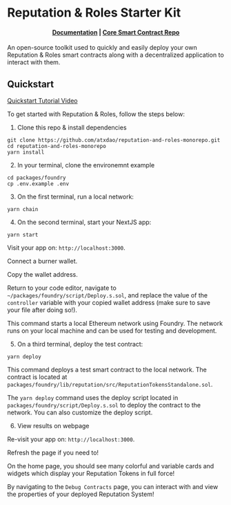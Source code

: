 # Reputation & Roles Starter Kit

<h4 align="center">
  <a href="https://hotmanics.github.io/rep-and-roles-docs/">Documentation</a> |
  <a href="https://github.com/atxdao/rep-and-roles-starter-kit/">Core Smart Contract Repo</a>
</h4>

An open-source toolkit used to quickly and easily deploy your own Reputation & Roles smart contracts along with a decentralized application to interact with them.

## Quickstart

[Quickstart Tutorial Video](https://www.youtube.com/watch?v=-XbTq4sp37Q&t=3s)

To get started with Reputation & Roles, follow the steps below:

1. Clone this repo & install dependencies

```
git clone https://github.com/atxdao/reputation-and-roles-monorepo.git
cd reputation-and-roles-monorepo
yarn install
```

2. In your terminal, clone the environemnt example

```
cd packages/foundry
cp .env.example .env
```

3. On the first terminal, run a local network:

```
yarn chain
```

4. On the second terminal, start your NextJS app:

```
yarn start
```

Visit your app on: `http://localhost:3000`.

Connect a burner wallet.

Copy the wallet address.

Return to your code editor, navigate to `~/packages/foundry/script/Deploy.s.sol`, and replace the value of the `controller` variable with your copied wallet address (make sure to save your file after doing so!).

This command starts a local Ethereum network using Foundry. The network runs on your local machine and can be used for testing and development.

5. On a third terminal, deploy the test contract:

```
yarn deploy
```

This command deploys a test smart contract to the local network. The contract is located at `packages/foundry/lib/reputation/src/ReputationTokensStandalone.sol`.

The `yarn deploy` command uses the deploy script located in `packages/foundry/script/Deploy.s.sol` to deploy the contract to the network. You can also customize the deploy script.

6. View results on webpage

Re-visit your app on: `http://localhost:3000`.

Refresh the page if you need to!

On the home page, you should see many colorful and variable cards and widgets which display your Reputation Tokens in full force!

By navigating to the `Debug Contracts` page, you can interact with and view the properties of your deployed Reputation System!


<!-- # 🏗 Scaffold-ETH 2

🧪 An open-source, up-to-date toolkit for building decentralized applications (dapps) on the Ethereum blockchain. It's designed to make it easier for developers to create and deploy smart contracts and build user interfaces that interact with those contracts.

⚙️ Built using NextJS, RainbowKit, Hardhat, Wagmi, Viem, and Typescript.

- ✅ **Contract Hot Reload**: Your frontend auto-adapts to your smart contract as you edit it.
- 🔥 **Burner Wallet & Local Faucet**: Quickly test your application with a burner wallet and local faucet.
- 🔐 **Integration with Wallet Providers**: Connect to different wallet providers and interact with the Ethereum network.

## Contents

- [Requirements](#requirements)
- [Quickstart](#quickstart)
- [Deploying your Smart Contracts to a Live Network](#deploying-your-smart-contracts-to-a-live-network)
- [Deploying your NextJS App](#deploying-your-nextjs-app)
- [Interacting with your Smart Contracts: SE-2 Custom Hooks](#interacting-with-your-smart-contracts-se-2-custom-hooks)
- [Disabling Type & Linting Error Checks](#disabling-type-and-linting-error-checks)
  - [Disabling commit checks](#disabling-commit-checks)
  - [Deploying to Vercel without any checks](#deploying-to-vercel-without-any-checks)
  - [Disabling Github Workflow](#disabling-github-workflow)
- [Contributing to Scaffold-ETH 2](#contributing-to-scaffold-eth-2)

## Requirements

Before you begin, you need to install the following tools:

- [Node (v18 LTS)](https://nodejs.org/en/download/)
- Yarn ([v1](https://classic.yarnpkg.com/en/docs/install/) or [v2+](https://yarnpkg.com/getting-started/install))
- [Git](https://git-scm.com/downloads)

## Quickstart

To get started with Scaffold-ETH 2, follow the steps below:

1. Clone this repo & install dependencies

```
git clone https://github.com/scaffold-eth/scaffold-eth-2.git
cd scaffold-eth-2
yarn install
```

2. Run a local network in the first terminal:

```
yarn chain
```

This command starts a local Ethereum network using Hardhat. The network runs on your local machine and can be used for testing and development. You can customize the network configuration in `hardhat.config.ts`.

3. On a second terminal, deploy the test contract:

```
yarn deploy
```

This command deploys a test smart contract to the local network. The contract is located in `packages/hardhat/contracts` and can be modified to suit your needs. The `yarn deploy` command uses the deploy script located in `packages/hardhat/deploy` to deploy the contract to the network. You can also customize the deploy script.

4. On a third terminal, start your NextJS app:

```
yarn start
```

Visit your app on: `http://localhost:3000`. You can interact with your smart contract using the contract component or the example ui in the frontend. You can tweak the app config in `packages/nextjs/scaffold.config.ts`.

Run smart contract test with `yarn hardhat:test`

- Edit your smart contract `YourContract.sol` in `packages/hardhat/contracts`
- Edit your frontend in `packages/nextjs/pages`
- Edit your deployment scripts in `packages/hardhat/deploy`

## Deploying your Smart Contracts to a Live Network

Once you are ready to deploy your smart contracts, there are a few things you need to adjust.

1. Select the network

By default, `yarn deploy` will deploy the contract to the local network. You can change the defaultNetwork in `packages/hardhat/hardhat.config.ts.` You could also simply run `yarn deploy --network target_network` to deploy to another network.

Check the `hardhat.config.ts` for the networks that are pre-configured. You can also add other network settings to the `hardhat.config.ts file`. Here are the [Alchemy docs](https://docs.alchemy.com/docs/how-to-add-alchemy-rpc-endpoints-to-metamask) for information on specific networks.

Example: To deploy the contract to the Sepolia network, run the command below:

```
yarn deploy --network sepolia
```

2. Generate a new account or add one to deploy the contract(s) from. Additionally you will need to add your Alchemy API key. Rename `.env.example` to `.env` and fill the required keys.

```
ALCHEMY_API_KEY="",
DEPLOYER_PRIVATE_KEY=""
```

The deployer account is the account that will deploy your contracts. Additionally, the deployer account will be used to execute any function calls that are part of your deployment script.

You can generate a random account / private key with `yarn generate` or add the private key of your crypto wallet. `yarn generate` will create a random account and add the DEPLOYER_PRIVATE_KEY to the .env file. You can check the generated account with `yarn account`.

3. Deploy your smart contract(s)

Run the command below to deploy the smart contract to the target network. Make sure to have some funds in your deployer account to pay for the transaction.

```
yarn deploy --network network_name
```

4. Verify your smart contract

You can verify your smart contract on Etherscan by running:

```
yarn verify --network network_name
```

eg: `yarn verify --network sepolia`

This uses [etherscan-verify from hardhat-deploy](https://www.npmjs.com/package/hardhat-deploy#4-hardhat-etherscan-verify) to verify all the deployed contracts.

You can alternatively use [hardhat-verify](https://hardhat.org/hardhat-runner/plugins/nomicfoundation-hardhat-verify) to verify your contracts, passing network name, contract address and constructor arguments (if any): `yarn hardhat-verify --network network_name contract_address "Constructor arg 1"`

If the chain you're using is not supported by any of the verifying methods, you can add new supported chains to your chosen method, either [etherscan-verify](https://www.npmjs.com/package/hardhat-deploy#options-2) or [hardhat-verify](https://hardhat.org/hardhat-runner/plugins/nomicfoundation-hardhat-verify#adding-support-for-other-networks).

## Deploying your NextJS App

**Hint**: We recommend connecting your GitHub repo to Vercel (through the Vercel UI) so it gets automatically deployed when pushing to `main`.

If you want to deploy directly from the CLI, run `yarn vercel` and follow the steps to deploy to Vercel. Once you log in (email, github, etc), the default options should work. It'll give you a public URL.

If you want to redeploy to the same production URL you can run `yarn vercel --prod`. If you omit the `--prod` flag it will deploy it to a preview/test URL.

**Make sure your `packages/nextjs/scaffold.config.ts` file has the values you need.**

## Interacting with your Smart Contracts: SE-2 Custom Hooks

Scaffold-ETH 2 provides a collection of custom React hooks designed to simplify interactions with your deployed smart contracts. These hooks are wrappers around `wagmi`, automatically loading the necessary contract ABI and address. They offer an easy-to-use interface for reading from, writing to, and monitoring events emitted by your smart contracts.

To help developers get started with smart contract interaction using Scaffold-ETH 2, we've provided the following custom hooks:

- [useScaffoldContractRead](#usescaffoldcontractread): for reading public variables and getting data from read-only functions of your contract.
- [useScaffoldContractWrite](#usescaffoldcontractwrite): for sending transactions to your contract to write data or perform an action.
- [useScaffoldEventSubscriber](#usescaffoldeventsubscriber): for subscribing to your contract events and receiving real-time updates when events are emitted.
- [useScaffoldEventHistory](#usescaffoldeventhistory): for retrieving historical event logs for your contract, providing past activity data.
- [useDeployedContractInfo](#usedeployedcontractinfo): for fetching details from your contract, including the ABI and address.
- [useScaffoldContract](#usescaffoldcontract): for obtaining a contract instance that lets you interact with the methods of your deployed smart contract.

These hooks offer a simplified and streamlined interface for interacting with your smart contracts. If you need to interact with external contracts, you can use `wagmi` directly, or add external contract data to your `deployedContracts.ts` file.

### useScaffoldContractRead:

Use this hook to read public variables and get data from read-only functions of your smart contract.

```ts
const { data: totalCounter } = useScaffoldContractRead({
  contractName: "YourContract",
  functionName: "getGreeting",
  args: ["ARGUMENTS IF THE FUNCTION ACCEPTS ANY"],
});
```

This example retrieves the data returned by the `getGreeting` function of the `YourContract` smart contract. If the function accepts any arguments, they can be passed in the args array. The retrieved data is stored in the `data` property of the returned object.

### useScaffoldContractWrite:

Use this hook to send a transaction to your smart contract to write data or perform an action.

```ts
const { writeAsync, isLoading, isMining } = useScaffoldContractWrite({
  contractName: "YourContract",
  functionName: "setGreeting",
  args: ["The value to set"],
  // For payable functions, expressed in ETH
  value: "0.01",
  // The number of block confirmations to wait for before considering transaction to be confirmed (default : 1).
  blockConfirmations: 1,
  // The callback function to execute when the transaction is confirmed.
  onBlockConfirmation: (txnReceipt) => {
    console.log("Transaction blockHash", txnReceipt.blockHash);
  },
});
```

To send the transaction, you can call the `writeAsync` function returned by the hook. Here's an example usage:

```ts
<button className="btn btn-primary" onClick={writeAsync}>
  Send TX
</button>
```

This example sends a transaction to the `YourContract` smart contract to call the `setGreeting` function with the arguments passed in `args`. The `writeAsync` function sends the transaction to the smart contract, and the `isLoading` and `isMining` properties indicate whether the transaction is currently being processed by the network.

### useScaffoldEventSubscriber:

Use this hook to subscribe to events emitted by your smart contract, and receive real-time updates when these events are emitted.

```ts
useScaffoldEventSubscriber({
  contractName: "YourContract",
  eventName: "GreetingChange",
  // The listener function is called whenever a GreetingChange event is emitted by the contract.
  // It receives the parameters emitted by the event, for this example: GreetingChange(address greetingSetter, string newGreeting, bool premium, uint256 value);
  listener: (greetingSetter, newGreeting, premium, value) => {
    console.log(greetingSetter, newGreeting, premium, value);
  },
});
```

This example subscribes to the `GreetingChange` event emitted by the `YourContract` smart contract, and logs the parameters emitted by the event to the console whenever it is emitted. The `listener` function accepts the parameters emitted by the event, and can be customized according to your needs.

### useScaffoldEventHistory:

Use this hook to retrieve historical event logs for your smart contract, providing past activity data.

```ts
const {
  data: events,
  isLoading: isLoadingEvents,
  error: errorReadingEvents,
  } = useScaffoldEventHistory({
  contractName: "YourContract",
  eventName: "GreetingChange",
  // Specify the starting block number from which to read events, this is a bigint.
  fromBlock: 31231n,
  blockData: true,
  // Apply filters to the event based on parameter names and values { [parameterName]: value },
  filters: { premium: true }
  // If set to true it will return the transaction data for each event (default: false),
  transactionData: true,
  // If set to true it will return the receipt data for each event (default: false),
  receiptData: true
});
```

This example retrieves the historical event logs for the `GreetingChange` event of the `YourContract` smart contract, starting from block number 31231 and filtering events where the premium parameter is true. The data property of the returned object contains an array of event objects, each containing the event parameters and (optionally) the block, transaction, and receipt data. The `isLoading` property indicates whether the event logs are currently being fetched, and the `error` property contains any error that occurred during the fetching process (if applicable).

### useDeployedContractInfo:

Use this hook to fetch details about a deployed smart contract, including the ABI and address.

```ts
// ContractName: name of the deployed contract
const { data: deployedContractData } = useDeployedContractInfo(contractName);
```

This example retrieves the details of the deployed contract with the specified name and stores the details in the deployedContractData object.

### useScaffoldContract:

Use this hook to get your contract instance by providing the contract name. It enables you interact with your contract methods.
For reading data or sending transactions, it's recommended to use `useScaffoldContractRead` and `useScaffoldContractWrite`.

```ts
const { data: yourContract } = useScaffoldContract({
  contractName: "YourContract",
});
// Returns the greeting and can be called in any function, unlike useScaffoldContractRead
await yourContract?.greeting();

// Used to write to a contract and can be called in any function
import { useWalletClient } from "wagmi";

const { data: walletClient } = useWalletClient();
const { data: yourContract } = useScaffoldContract({
  contractName: "YourContract",
  walletClient,
});
const setGreeting = async () => {
  // Call the method in any function
  await yourContract?.setGreeting("the greeting here");
};
```

This example uses the `useScaffoldContract` hook to obtain a contract instance for the `YourContract` smart contract. The data property of the returned object contains the contract instance that can be used to call any of the smart contract methods.

## Disabling type and linting error checks

> **Hint**
> Typescript helps you catch errors at compile time, which can save time and improve code quality, but can be challenging for those who are new to the language or who are used to the more dynamic nature of JavaScript. Below are the steps to disable type & lint check at different levels

### Disabling commit checks

We run `pre-commit` [git hook](https://git-scm.com/book/en/v2/Customizing-Git-Git-Hooks) which lints the staged files and don't let you commit if there is an linting error.

To disable this, go to `.husky/pre-commit` file and comment out `yarn lint-staged --verbose`

```diff
- yarn lint-staged --verbose
+ # yarn lint-staged --verbose
```

### Deploying to Vercel without any checks

By default, Vercel runs types and lint checks before building your app. The deployment will fail if there are any types or lint errors.

To ignore these checks while deploying from the CLI, use:

```shell
yarn vercel:yolo
```

If your repo is connected to Vercel, you can set `NEXT_PUBLIC_IGNORE_BUILD_ERROR` to `true` in a [environment variable](https://vercel.com/docs/concepts/projects/environment-variables).

### Disabling Github Workflow

We have github workflow setup checkout `.github/workflows/lint.yaml` which runs types and lint error checks every time code is **pushed** to `main` branch or **pull request** is made to `main` branch

To disable it, **delete `.github` directory**

## Contributing to Scaffold-ETH 2

We welcome contributions to Scaffold-ETH 2!

Please see [CONTRIBUTING.MD](https://github.com/scaffold-eth/scaffold-eth-2/blob/main/CONTRIBUTING.md) for more information and guidelines for contributing to Scaffold-ETH 2.


Valid `CreateToken` parameters in debug window: `{ "maxMintAmountPerTx": "0x16", "isTradeable": true }` -->